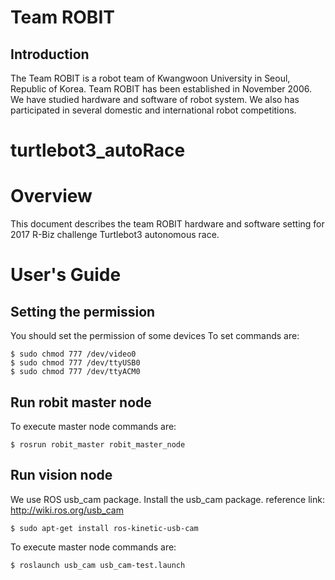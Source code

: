 # Team ROBIT
  ## Introduction
  The Team ROBIT is a robot team of Kwangwoon University in Seoul, Republic of Korea. Team ROBIT has been established in November 2006. We have studied hardware and software of robot system. We also has participated in several domestic and international robot competitions. 
  
# turtlebot3_autoRace

# Overview
 This document describes the team ROBIT hardware and software setting for 2017 R-Biz challenge Turtlebot3 autonomous race.


# User's Guide

  ## Setting the permission
  You should set the permission of some devices
  To set commands are:
    
    $ sudo chmod 777 /dev/video0
    $ sudo chmod 777 /dev/ttyUSB0
    $ sudo chmod 777 /dev/ttyACM0
    

  ## Run robit master node
  To execute master node commands are:

    $ rosrun robit_master robit_master_node
    
  ## Run vision node
  We use ROS usb_cam package. Install the usb_cam package. 
  reference link: http://wiki.ros.org/usb_cam
  
    $ sudo apt-get install ros-kinetic-usb-cam
  
  To execute master node commands are:
    
    $ roslaunch usb_cam usb_cam-test.launch 
    
